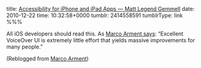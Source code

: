 title: [Accessibility for iPhone and iPad Apps — Matt Legend Gemmell](http://mattgemmell.com/2010/12/19/accessibility-for-iphone-and-ipad-apps)
date: 2010-12-22
time: 10:32:58+0000
tumblr: 2414558591
tumblrType: link
%%%

All iOS developers should read this. As [Marco Arment says][MA]: “Excellent VoiceOver UI is extremely little effort that yields massive improvements for many people.”

[MA]: http://www.marco.org/2403238331

(Reblogged from [Marco Arment](https://www.tumblr.com/blog/view/marco/2403238331))
